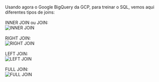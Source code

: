 Usando agora o Google BigQuery da GCP, para treinar o SQL, vemos aqui diferentes tipos de joins:<br>
<br>
INNER JOIN ou JOIN:<br>
![INNER JOIN](https://github.com/user-attachments/assets/80a91d53-7b45-4da5-9c3b-1f30298219b5)<br>
<br>
RIGHT JOIN:<br>
![RIGHT JOIN](https://github.com/user-attachments/assets/57824ec7-0522-481b-911e-b606fc3a0228)<br>
<br>
LEFT JOIN:<br>
![LEFT JOIN](https://github.com/user-attachments/assets/bd4ad477-76d6-4ed6-9c93-e17010fd41b9)<br>
<br>
FULL JOIN:<br>
![FULL JOIN](https://github.com/user-attachments/assets/a3f979b6-e5c4-4fc4-b6f1-b1bd5dc6196c)
